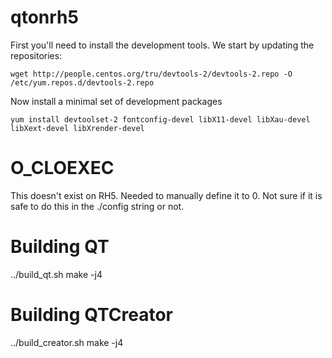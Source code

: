 # qtonrh5
First you'll need to install the development tools. We start by
updating the repositories:

```
wget http://people.centos.org/tru/devtools-2/devtools-2.repo -O /etc/yum.repos.d/devtools-2.repo
```

Now install a minimal set of development packages
```
yum install devtoolset-2 fontconfig-devel libX11-devel libXau-devel libXext-devel libXrender-devel
```

# O_CLOEXEC
This doesn't exist on RH5. Needed to manually define
it to 0. Not sure if it is safe to do this in the ./config
string or not.

# Building QT
../build_qt.sh
make -j4

# Building QTCreator
../build_creator.sh
make -j4
